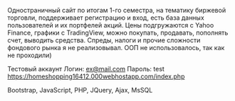 Одностраничный сайт по итогам 1-го семестра, на тематику биржевой торговли, поддерживает регистрацию и вход, есть база данных пользователей и их
портфелей акций. Цены подгружаются с Yahoo Finance, графики с TradingView, можно покупать, продавать, пополнять счет, выводить средства. Спреды, налоги и прочие сложности фондового рынка я не реализовывал. ООП не использовалось, так как не проходили)

Тестовый аккаунт Логин: ex@mail.com  Пароль: test
https://homeshopping16412.000webhostapp.com/index.php

Bootstrap, JavaScript, PHP, JQuery, Ajax, MsSQL

